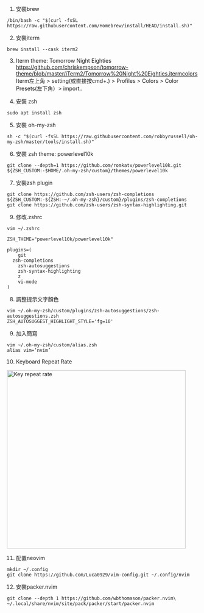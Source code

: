 1. 安裝brew

```
/bin/bash -c "$(curl -fsSL https://raw.githubusercontent.com/Homebrew/install/HEAD/install.sh)"
```

2. 安裝iterm

```
brew install --cask iterm2
```

3. Iterm theme: Tomorrow Night Eighties
<https://github.com/chriskempson/tomorrow-theme/blob/master/iTerm2/Tomorrow%20Night%20Eighties.itermcolors>
Iterm左上角 > setting(或直接按cmd+.) > Profiles > Colors > Color Presets(左下角）> import..


5. 安裝 zsh
```
sudo apt install zsh
```

5. 安裝 oh-my-zsh
```
sh -c "$(curl -fsSL https://raw.githubusercontent.com/robbyrussell/oh-my-zsh/master/tools/install.sh)"
```

6. 安裝 zsh theme: powerlevel10k
```
git clone --depth=1 https://github.com/romkatv/powerlevel10k.git ${ZSH_CUSTOM:-$HOME/.oh-my-zsh/custom}/themes/powerlevel10k
```

7. 安裝zsh plugin
```
git clone https://github.com/zsh-users/zsh-completions ${ZSH_CUSTOM:-${ZSH:-~/.oh-my-zsh}/custom}/plugins/zsh-completions
git clone https://github.com/zsh-users/zsh-syntax-highlighting.git
```
 
9. 修改.zshrc
```
vim ~/.zshrc

ZSH_THEME="powerlevel10k/powerlevel10k"

plugins=(
	git 
  zsh-completions
	zsh-autosuggestions
	zsh-syntax-highlighting
	z
	vi-mode
)
```


8. 調整提示文字顏色
```
vim ~/.oh-my-zsh/custom/plugins/zsh-autosuggestions/zsh-autosuggestions.zsh
ZSH_AUTOSUGGEST_HIGHLIGHT_STYLE='fg=10'
```

9. 加入簡寫
```
vim ~/.oh-my-zsh/custom/alias.zsh
alias vim=‘nvim’ 
```


10. Keyboard Repeat Rate
<img width="469" alt="Key repeat rate" src="https://github.com/Luca0929/vim-config/assets/52985205/cc54b138-3cce-497c-a4b5-a77c8bb90178">

11. 配置neovim
```
mkdir ~/.config
git clone https://github.com/Luca0929/vim-config.git ~/.config/nvim
```

12. 安裝packer.nvim
```
git clone --depth 1 https://github.com/wbthomason/packer.nvim\ ~/.local/share/nvim/site/pack/packer/start/packer.nvim
```
